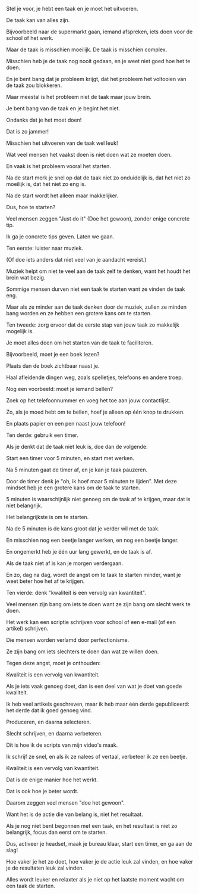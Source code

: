 Stel je voor, je hebt een taak en je moet het uitvoeren.

De taak kan van alles zijn.

Bijvoorbeeld naar de supermarkt gaan, iemand afspreken, iets doen voor de school of het werk.

Maar de taak is misschien moeilijk. De taak is misschien complex.

Misschien heb je de taak nog nooit gedaan, en je weet niet goed hoe het te doen.

En je bent bang dat je probleem krijgt, dat het probleem het voltooien van de taak zou blokkeren.

Maar meestal is het probleem niet de taak maar jouw brein.

Je bent bang van de taak en je begint het niet.

Ondanks dat je het moet doen!

Dat is zo jammer!

Misschien het uitvoeren van de taak wel leuk!

Wat veel mensen het vaakst doen is niet doen wat ze moeten doen.

En vaak is het probleem vooral het starten.

Na de start merk je snel op dat de taak niet zo onduidelijk is, dat het niet zo moeilijk is, dat het niet zo eng is.

Na de start wordt het alleen  maar makkelijker.

Dus, hoe te starten?

Veel mensen zeggen "Just do it" (Doe het gewoon), zonder enige concrete tip.

Ik ga je concrete tips geven. Laten we gaan.

Ten eerste: luister naar muziek.

(Of doe iets anders dat niet veel van je aandacht vereist.)

Muziek helpt om niet te veel aan de taak zelf te denken, want het houdt het brein wat bezig.

Sommige mensen durven niet een taak te starten want ze vinden de taak eng.

Maar als ze minder aan de taak denken door de muziek, zullen ze minden bang worden en ze hebben een grotere kans om te starten.

Ten tweede: zorg ervoor dat de eerste stap van jouw taak zo makkelijk mogelijk is.

Je moet alles doen om het starten van de taak te faciliteren.

Bijvoorbeeld, moet je een boek lezen?

Plaats dan de boek zichtbaar naast je.

Haal afleidende dingen weg, zoals spelletjes, telefoons en andere troep.

Nog een voorbeeld: moet je iemand bellen?

Zoek op het telefoonnummer en voeg het toe aan jouw contactlijst.

Zo, als je moed hebt om te bellen, hoef je alleen op één knop te drukken.

En plaats papier en een pen naast jouw telefoon!

Ten derde: gebruik een timer.

Als je denkt dat de taak niet leuk is, doe dan de volgende:

Start een timer voor 5 minuten, en start met werken.

Na 5 minuten gaat de timer af, en je kan je taak pauzeren.

Door de timer denk je "oh, ik hoef maar 5 minuten te lijden". Met deze mindset heb je een grotere kans om de taak te starten.

5 minuten is waarschijnlijk niet genoeg om de taak af te krijgen, maar dat is niet belangrijk.

Het belangrijkste is om te starten.

Na de 5 minuten is de kans groot dat je verder wil met de taak.

En misschien nog een beetje langer werken, en nog een beetje langer.

En ongemerkt heb je één uur lang gewerkt, en de taak is af.

Als de taak niet af is kan je morgen verdergaan.

En zo, dag na dag, wordt de angst om te taak te starten minder, want je weet beter hoe het af te krijgen.

Ten vierde: denk "kwaliteit is een vervolg van kwantiteit".

Veel mensen zijn bang om iets te doen want ze zijn bang om slecht werk te doen.

Het werk kan een scriptie schrijven voor school of een e-mail (of een artikel) schrijven.

Die mensen worden verlamd door perfectionisme.

Ze zijn bang om iets slechters te doen dan wat ze willen doen.

Tegen deze angst, moet je onthouden:

Kwaliteit is een vervolg van kwantiteit.

Als je iets vaak genoeg doet, dan is een deel van wat je doet van goede kwaliteit.

Ik heb veel artikels geschreven, maar ik heb maar één derde gepubliceerd: het derde dat ik goed genoeg vind.

Produceren, en daarna selecteren.

Slecht schrijven, en daarna verbeteren.

Dit is hoe ik de scripts van mijn video's maak.

Ik schrijf ze snel, en als ik ze nalees of vertaal, verbeteer ik ze een beetje.

Kwaliteit is een vervolg van kwantiteit.

Dat is de enige manier hoe het werkt.

Dat is ook hoe je beter wordt.

Daarom zeggen veel mensen "doe het gewoon".

Want het is de actie die van belang is, niet het resultaat.

Als je nog niet bent begonnen met een taak, en het resultaat is niet zo belangrijk, focus dan eerst om te starten.

Dus, activeer je headset, maak je bureau klaar, start een timer, en ga aan de slag!

Hoe vaker je het zo doet, hoe vaker je de actie leuk zal vinden, en hoe vaker je de resultaten leuk zal vinden.

Alles wordt leuker en relaxter als je niet op het laatste moment wacht om een taak de starten.